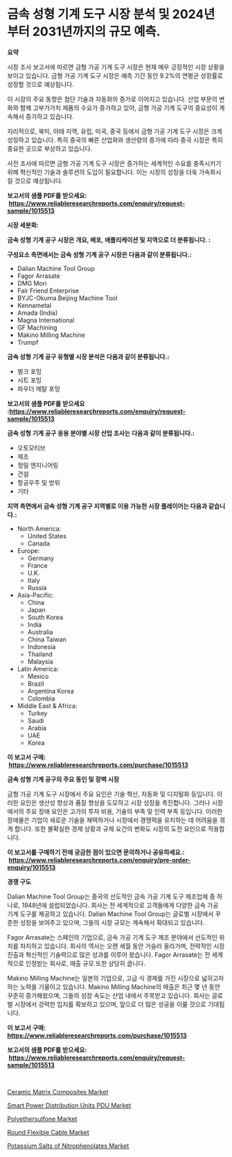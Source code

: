 <p><h1>금속 성형 기계 도구 시장 분석 및 2024년부터 2031년까지의 규모 예측.</h1></p><p><strong>요약</strong></p>
<p><p>시장 조사 보고서에 따르면 금형 가공 기계 도구 시장은 현재 매우 긍정적인 시장 상황을 보이고 있습니다. 금형 가공 기계 도구 시장은 예측 기간 동안 9.2%의 연평균 성장률로 성장할 것으로 예상됩니다. </p><p>이 시장의 주요 동향은 첨단 기술과 자동화의 증가로 이어지고 있습니다. 산업 부문의 변화와 함께 고부가가치 제품의 수요가 증가하고 있어, 금형 가공 기계 도구의 중요성이 계속해서 증가하고 있습니다.</p><p>지리적으로, 북미, 아태 지역, 유럽, 미국, 중국 등에서 금형 가공 기계 도구 시장은 크게 성장하고 있습니다. 특히 중국의 빠른 산업화와 생산량의 증가에 따라 중국 시장은 특히 중요한 곳으로 부상하고 있습니다.</p><p>사전 조사에 따르면 금형 가공 기계 도구 시장은 증가하는 세계적인 수요를 충족시키기 위해 혁신적인 기술과 솔루션의 도입이 필요합니다. 이는 시장의 성장을 더욱 가속화시킬 것으로 예상됩니다.</p></p>
<p><strong>보고서의 샘플 PDF를 받으세요: &nbsp;<a href="https://www.reliableresearchreports.com/enquiry/request-sample/1015513">https://www.reliableresearchreports.com/enquiry/request-sample/1015513</a></strong></p>
<p><strong>시장 세분화:</strong></p>
<p><strong> 금속 성형 기계 공구 시장은 개요, 배포, 애플리케이션 및 지역으로 더 분류됩니다. :</strong></p>
<p><strong>구성요소 측면에서는 금속 성형 기계 공구 시장은 다음과 같이 분류됩니다.:</strong></p>
<p><ul><li>Dalian Machine Tool Group</li><li>Fagor Arrasate</li><li>DMG Mori</li><li>Fair Friend Enterprise</li><li>BYJC-Okuma Beijing Machine Tool</li><li>Kennametal</li><li>Amada (India)</li><li>Magna International</li><li>GF Machining</li><li>Makino Milling Machine</li><li>Trumpf</li></ul></p>
<p><strong> 금속 성형 기계 공구 유형별 시장 분석은 다음과 같이 분류됩니다.:</strong></p>
<p><ul><li>벌크 포밍</li><li>시트 포밍</li><li>파우더 메탈 포밍</li></ul></p>
<p><strong>보고서의 샘플 PDF를 받으세요 :<a href="https://www.reliableresearchreports.com/enquiry/request-sample/1015513">https://www.reliableresearchreports.com/enquiry/request-sample/1015513</a></strong></p>
<p><strong> 금속 성형 기계 공구 응용 분야별 시장 산업 조사는 다음과 같이 분류됩니다.:</strong></p>
<p><ul><li>오토모티브</li><li>제조</li><li>정밀 엔지니어링</li><li>건설</li><li>항공우주 및 방위</li><li>기타</li></ul></p>
<p><strong>지역 측면에서 금속 성형 기계 공구 지역별로 이용 가능한 시장 플레이어는 다음과 같습니다.:</strong></p>
<p><ul>
    <li>
        North America:
        <ul>
            <li>United States</li>
            <li>Canada</li>
        </ul>
    </li>
    <li>
        Europe:
        <ul>
            <li>Germany</li>
            <li>France</li>
            <li>U.K.</li>
            <li>Italy</li>
            <li>Russia</li>
        </ul>
    </li>
    <li>
        Asia-Pacific:
        <ul>
            <li>China</li>
            <li>Japan</li>
            <li>South Korea</li>
            <li>India</li>
            <li>Australia</li>
            <li>China Taiwan</li>
            <li>Indonesia</li>
            <li>Thailand</li>
            <li>Malaysia</li>
        </ul>
    </li>
    <li>
        Latin America:
        <ul>
            <li>Mexico</li>
            <li>Brazil</li>
            <li>Argentina Korea</li>
            <li>Colombia</li>
        </ul>
    </li>
    <li>
        Middle East & Africa:
        <ul>
            <li>Turkey</li>
            <li>Saudi</li>
            <li>Arabia</li>
            <li>UAE</li>
            <li>Korea</li>
        </ul>
    </li>
    </ul></p>
<p><strong>이 보고서 구매: &nbsp;<a href="https://www.reliableresearchreports.com/purchase/1015513">https://www.reliableresearchreports.com/purchase/1015513</a></strong></p>
<p><strong>금속 성형 기계 공구의 주요 동인 및 장벽 시장</strong></p>
<p><p>금형 가공 기계 도구 시장에서 주요 요인은 기술 혁신, 자동화 및 디지털화 등입니다. 이러한 요인은 생산성 향상과 품질 향상을 도모하고 시장 성장을 촉진합니다. 그러나 시장에서의 주요 장애 요인은 고가의 투자 비용, 기술의 부족 및 인력 부족 등입니다. 이러한 장애물은 기업이 새로운 기술을 채택하거나 시장에서 경쟁력을 유지하는 데 어려움을 겪게 합니다. 또한 불확실한 경제 상황과 규제 요건의 변화도 시장의 도전 요인으로 작용합니다.</p></p>
<p><strong>이 보고서를 구매하기 전에 궁금한 점이 있으면 문의하거나 공유하세요.: &nbsp;<a href="https://www.reliableresearchreports.com/enquiry/pre-order-enquiry/1015513">https://www.reliableresearchreports.com/enquiry/pre-order-enquiry/1015513</a></strong></p>
<p><strong>경쟁 구도</strong></p>
<p><p>Dalian Machine Tool Group는 중국의 선도적인 금속 가공 기계 도구 제조업체 중 하나로, 1948년에 설립되었습니다. 회사는 전 세계적으로 고객들에게 다양한 금속 가공 기계 도구를 제공하고 있습니다. Dalian Machine Tool Group는 글로벌 시장에서 꾸준한 성장을 보여주고 있으며, 그들의 시장 규모는 계속해서 확대되고 있습니다.</p><p>Fagor Arrasate는 스페인의 기업으로, 금속 가공 기계 도구 제조 분야에서 선도적인 위치를 차지하고 있습니다. 회사의 역사는 오랜 세월 동안 거슬러 올라가며, 전략적인 시장 진출과 혁신적인 기술력으로 많은 성과를 이루어 왔습니다. Fagor Arrasate는 전 세계적으로 인정받는 회사로, 매출 규모 또한 상당히 큽니다.</p><p>Makino Milling Machine는 일본의 기업으로, 고급 식 경제를 가진 시장으로 넓히고자 하는 노력을 기울이고 있습니다. Makino Milling Machine의 매출은 최근 몇 년 동안 꾸준히 증가해왔으며, 그들의 성장 속도는 산업 내에서 주목받고 있습니다. 회사는 글로벌 시장에서 강력한 입지를 확보하고 있으며, 앞으로 더 많은 성공을 이룰 것으로 기대됩니다.</p></p>
<p><strong>이 보고서 구매: &nbsp; <a href="https://www.reliableresearchreports.com/purchase/1015513">https://www.reliableresearchreports.com/purchase/1015513</a></strong></p>
<p><strong>보고서의 샘플 PDF를 받으세요: &nbsp;<a href="https://www.reliableresearchreports.com/enquiry/request-sample/1015513">https://www.reliableresearchreports.com/enquiry/request-sample/1015513</a></strong><strong></strong></p>
<p>&nbsp;</p>
<p><p><a href="https://view.publitas.com/reportprime-1/ceramic-matrix-composites-market-research-report-reveals-the-latest-trends-and-opportunities-of-this-market-for-period-from-2024-2031/">Ceramic Matrix Composites Market</a></p><p><a href="https://github.com/juancolorado15/Market-Research-Report-List-1/blob/main/smart-power-distribution-units-pdu-market.md">Smart Power Distribution Units PDU Market</a></p><p><a href="https://view.publitas.com/reportprime-1/global-polyethersulfone-market-size-and-market-trends-insights-and-projections-from-2024-to-2031/">Polyethersulfone Market</a></p><p><a href="https://automatic-knee-4c7.notion.site/Round-Flexible-Cable-Market-Size-Growing-and-Forecasted-for-period-from-2024-2031-and-provides-com-d5b94ff0bb12435b9e0dc03da2e87058">Round Flexible Cable Market</a></p><p><a href="https://sulfuric-clavicle-d39.notion.site/Potassium-Salts-of-Nitrophenolates-Market-Research-Report-Reveals-The-Latest-Trends-And-Opportunitie-b8b5839b935c4d778d6bb4c1830fc950">Potassium Salts of Nitrophenolates Market</a></p></p>